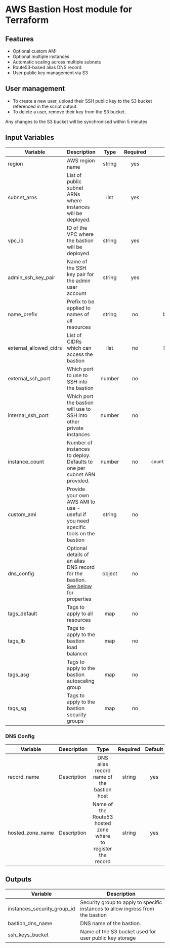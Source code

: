 # AWS Bastion Host module for Terraform

## Features

* Optional custom AMI
* Optional multiple instances
* Automatic scaling across multiple subnets
* Route53-based alias DNS record
* User public key management via S3

## User management

* To create a new user, upload their SSH public key to the S3 bucket referenced in the script output.
* To delete a user, remove their key from the S3 bucket.

Any changes to the S3 bucket will be synchronised within 5 minutes

## Input Variables

| Variable | Description | Type | Required | Default |
|----------|-------------|:----:|:--------:|:-------:|
| region | AWS region name | string | yes | |
| subnet_arns | List of public subnet ARNs where instances will be deployed. | list | yes | |
| vpc_id | ID of the VPC where the bastion will be deployed | string | yes | |
| admin_ssh_key_pair | Name of the SSH key pair for the admin user account | string | yes | |
| name_prefix | Prefix to be applied to names of all resources | string | no | `bastion-host-` |
| external_allowed_cidrs | List of CIDRs which can access the bastion | list | no | `["0.0.0.0/0"]` |
| external_ssh_port | Which port to use to SSH into the bastion | number | no | `22` |
| internal_ssh_port | Which port the bastion will use to SSH into other private instances | number | no | `22` |
| instance_count | Number of instances to deploy. Defaults to one per subnet ARN provided. | number | no | `count(var.subnet_arns)` |
| custom_ami | Provide your own AWS AMI to use - useful if you need specific tools on the bastion | string | no | |
| dns_config | Optional details of an alias DNS record for the bastion. [See below](#dns-config) for properties | object | no | |
| tags_default | Tags to apply to all resources | map | no | `{}` |
| tags_lb | Tags to apply to the bastion load balancer | map | no | `{}` |
| tags_asg | Tags to apply to the bastion autoscaling group | map | no | `{}` |
| tags_sg | Tags to apply to the bastion security groups | map | no | `{}` |

### DNS Config

| Variable | Description | Type | Required | Default |
|----------|-------------|:----:|:--------:|:-------:|
| record_name | Description | DNS alias record name of the bastion host | string | yes | |
| hosted_zone_name | Description | Name of the Route53 hosted zone where to register the record | string | yes | |

## Outputs

| Variable | Description | 
|----------|-------------|
| instances_security_group_id | Security group to apply to specific instances to allow ingress from the bastion | 
| bastion_dns_name | DNS name of the bastion. | 
| ssh_keys_bucket | Name of the S3 bucket used for user public key storage |
